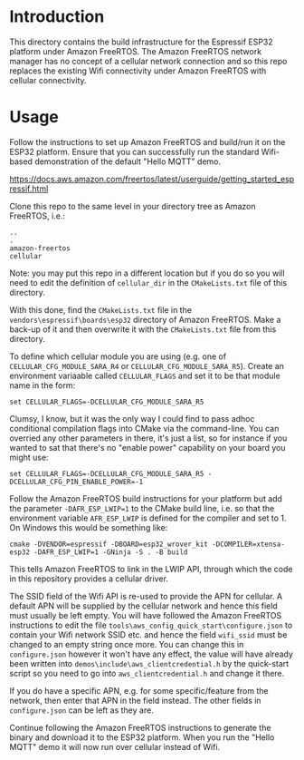 # Introduction
This directory contains the build infrastructure for the Espressif ESP32 platform under Amazon FreeRTOS.  The Amazon FreeRTOS network manager has no concept of a cellular network connection and so this repo replaces the existing Wifi connectivity under Amazon FreeRTOS with cellular connectivity.

# Usage
Follow the instructions to set up Amazon FreeRTOS and build/run it on the ESP32 platform.  Ensure that you can successfully run the standard Wifi-based demonstration of the default "Hello MQTT" demo.

https://docs.aws.amazon.com/freertos/latest/userguide/getting_started_espressif.html

Clone this repo to the same level in your directory tree as Amazon FreeRTOS, i.e.:

```
..
.
amazon-freertos
cellular
```

Note: you may put this repo in a different location but if you do so you will need to edit the definition of `cellular_dir` in the `CMakeLists.txt` file of this directory.

With this done, find the `CMakeLists.txt` file in the `vendors\espressif\boards\esp32` directory of Amazon FreeRTOS.  Make a back-up of it and then overwrite it with the `CMakeLists.txt` file from this directory.

To define which cellular module you are using (e.g. one of `CELLULAR_CFG_MODULE_SARA_R4` or `CELLULAR_CFG_MODULE_SARA_R5`).  Create an environment variaable called `CELLULAR_FLAGS` and set it to be that module name in the form:

```
set CELLULAR_FLAGS=-DCELLULAR_CFG_MODULE_SARA_R5
```

Clumsy, I know, but it was the only way I could find to pass adhoc conditional compilation flags into CMake via the command-line.  You can overried any other parameters in there, it's just a list, so for instance if you wanted to sat  that there's no "enable power" capability on your board you might use:

```
set CELLULAR_FLAGS=-DCELLULAR_CFG_MODULE_SARA_R5 -DCELLULAR_CFG_PIN_ENABLE_POWER=-1
```

Follow the Amazon FreeRTOS build instructions for your platform but add the parameter `-DAFR_ESP_LWIP=1` to the CMake build line, i.e. so that the environment variable `AFR_ESP_LWIP` is defined for the compiler and set to 1.  On Windows this would be something like:

```
cmake -DVENDOR=espressif -DBOARD=esp32_wrover_kit -DCOMPILER=xtensa-esp32 -DAFR_ESP_LWIP=1 -GNinja -S . -B build
```

This tells Amazon FreeRTOS to link in the LWIP API, through which the code in this repository provides a cellular driver.

The SSID field of the Wifi API is re-used to provide the APN for cellular.  A default APN will be supplied by the cellular network and hence this field must usually be left empty.  You will have followed the Amazon FreeRTOS instructions to edit the file `tools\aws_config_quick_start\configure.json` to contain your Wifi network SSID etc.  and hence the field `wifi_ssid` must be changed to an empty string once more.  You can change this in `configure.json` however it won't have any effect, the value will have already been written into `demos\include\aws_clientcredential.h` by the quick-start script so you need to go into `aws_clientcredential.h` and change it there.

If you do have a specific APN, e.g. for some specific/feature from the network, then enter that APN in the field instead.  The other fields in `configure.json` can be left as they are.

Continue following the Amazon FreeRTOS instructions to generate the binary and download it to the ESP32 platform. When you run the "Hello MQTT" demo it will now run over cellular instead of Wifi.